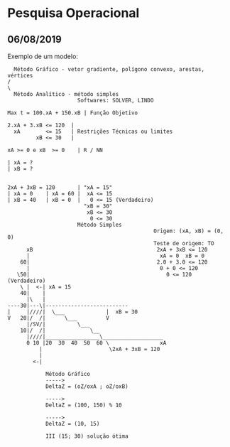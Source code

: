 # Pesquisa Operacional
## 06/08/2019


Exemplo de um modelo:


      Método Gráfico - vetor gradiente, polígono convexo, arestas, vértices
    /
    \
      Método Analítico - método simples 
                          Softwares: SOLVER, LINDO

    Max t = 100.xA + 150.xB | Função Objetivo
        
    2.xA + 3.xB <= 120  |
      xA        <= 15   | Restrições Técnicas ou limites 
             xB <= 30   |

    xA >= 0 e xB  >= 0    | R / NN

    | xA = ? 
    | xB = ?


    2xA + 3xB = 120       | "xA = 15"
    | xA = 0    | xA = 60 |  xA <= 15
    | xB = 40   | xB = 0  |   0 <= 15 (Verdadeiro)
                            "xB = 30"
                             xB <= 30
                              0 <= 30       
                          Método Simples
                                                  Origem: (xA, xB) = (0, 0)
                                                  Teste de origem: TO
          xB                                       2xA + 3xB <= 120
          |                                         xA = 0  xB = 0
        60|                                        2.0 + 3.0 <= 120
          |                                         0 + 0 <= 120
       \50|                                           0 <= 120 (Verdadeiro)
        \ |  <-| xA = 15
        40|    |
          |\   |
    ----30|---\|-------------------------- 
    |     |////|  \___             |  xB = 30
    V   20|/  /|      \___         V 
          |/SV/|          \___
        10|/  /|              \__
          |////|_________________\___________________
          0 10 |20  30  40  50  60 \                xA
              |                     \2xA + 3xB = 120
              |
            <-|

                Método Gráfico
                ----->
                DeltaZ = (oZ/oxA ; oZ/oxB)

                ----->
                DeltaZ = (100, 150) % 10
                
                ----->
                DeltaZ = (10, 15)

                III (15; 30) solução ótima
                
